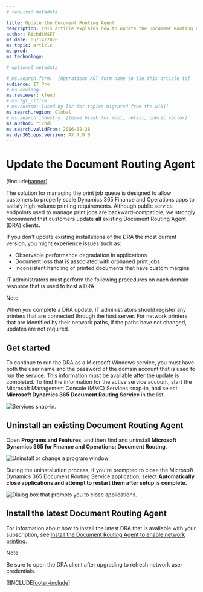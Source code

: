 ```yaml
---
# required metadata

title: Update the Document Routing Agent
description: This article explains how to update the Document Routing Agent.
author: RichdiMSFT
ms.date: 05/14/2020
ms.topic: article
ms.prod: 
ms.technology: 

# optional metadata

# ms.search.form:  [Operations AOT form name to tie this article to]
audience: IT Pro
# ms.devlang: 
ms.reviewer: kfend
# ms.tgt_pltfrm: 
# ms.custom: [used by loc for topics migrated from the wiki]
ms.search.region: Global
# ms.search.industry: [leave blank for most, retail, public sector]
ms.author: richdi
ms.search.validFrom: 2016-02-28
ms.dyn365.ops.version: AX 7.0.0
---
```


# Update the Document Routing Agent

[!include[banner](../includes/banner.md)]

The solution for managing the print job queue is designed to allow customers to properly scale Dynamics 365 Finance and Operations apps to satisfy high-volume printing requirements. Although public service endpoints used to manage print jobs are backward-compatible, we strongly recommend that customers update **all** existing Document Routing Agent (DRA) clients.

If you don't update existing installations of the DRA the most current version, you might experience issues such as:

- Observable performance degradation in applications
- Document loss that is associated with orphaned print jobs
- Inconsistent handling of printed documents that have custom margins

IT administrators must perform the following procedures on each domain resource that is used to host a DRA.

> [!NOTE]
> When you complete a DRA update, IT administrators should register any printers that are connected through the host server. For network printers that are identified by their network paths, if the paths have not changed, updates are not required.

## Get started
To continue to run the DRA as a Microsoft Windows service, you must have both the user name and the password of the domain account that is used to run the service. This information must be available after the update is completed. To find the information for the active service account, start the Microsoft Management Console (MMC) Services snap-in, and select **Microsoft Dynamics 365 Document Routing Service** in the list.

![Services snap-in.](media/Services_dialog.png)

## Uninstall an existing Document Routing Agent
Open **Programs and Features**, and then find and uninstall **Microsoft Dynamics 365 for Finance and Operations: Document Routing**.

![Uninstall or change a program window.](media/Programs_and_Features_dialog.png)

During the uninstallation process, if you're prompted to close the Microsoft Dynamics 365 Document Routing Service application, select **Automatically close applications and attempt to restart them after setup is complete.**

![Dialog box that prompts you to close applications.](media/Uninstall_DRA_services.png)

## Install the latest Document Routing Agent
For information about how to install the latest DRA that is available with your subscription, see [Install the Document Routing Agent to enable network printing](install-document-routing-agent.md).

> [!NOTE]
> Be sure to open the DRA client after upgrading to refresh network user credentials.


[!INCLUDE[footer-include](../../../includes/footer-banner.md)]